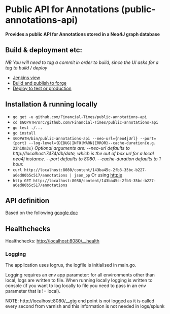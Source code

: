 # Public API for Annotations (public-annotations-api)
__Provides a public API for Annotations stored in a Neo4J graph database__

## Build & deployment etc:
_NB You will need to tag a commit in order to build, since the UI asks for a tag to build / deploy_
* [Jenkins view](http://ftjen10085-lvpr-uk-p:8181/view/JOBS-public-annotations-api/)
* [Build and publish to forge](http://ftjen10085-lvpr-uk-p:8181/job/public-annotations-api-build)
* [Deploy to test or production](http://ftjen10085-lvpr-uk-p:8181/job/public-annotations-api-deploy)


## Installation & running locally
* `go get -u github.com/Financial-Times/public-annotations-api`
* `cd $GOPATH/src/github.com/Financial-Times/public-annotations-api`
* `go test ./...`
* `go install`
* `$GOPATH/bin/public-annotations-api --neo-url={neo4jUrl} --port={port} --log-level={DEBUG|INFO|WARN|ERROR}--cache-duration{e.g. 22h10m3s}`
_Optional arguments are:
--neo-url defaults to http://localhost:7474/db/data, which is the out of box url for a local neo4j instance.
--port defaults to 8080.
--cache-duration defaults to 1 hour._
* `curl http://localhost:8080/content/143ba45c-2fb3-35bc-b227-a6ed80b5c517/annotations | json_pp`
Or using [httpie](https://github.com/jkbrzt/httpie)
* `http GET http://localhost:8080/content/143ba45c-2fb3-35bc-b227-a6ed80b5c517/annotations`

## API definition
Based on the following [google doc](https://docs.google.com/a/ft.com/document/d/1kQH3tk1GhXnupHKdDhkDE5UyJIHm2ssWXW3zjs3g2h8/edit?usp=sharing)

## Healthchecks
Healthchecks: [http://localhost:8080/__health](http://localhost:8080/__health)

### Logging
The application uses logrus, the logfile is initialised in main.go.

Logging requires an env app parameter: for all environments other than local, logs are written to file. When running locally logging
is written to console (if you want to log locally to file you need to pass in an env parameter that is != local).

NOTE: http://localhost:8080/__gtg end point is not logged as it is called every second from varnish and this information is not needed in logs/splunk
